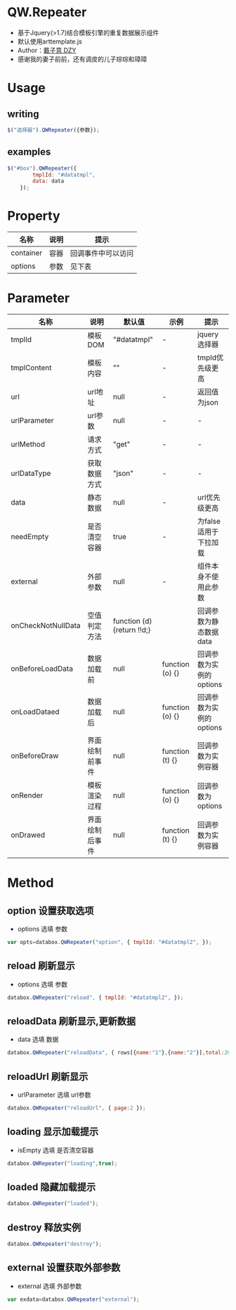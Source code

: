 # QW.Repeater
* 基于Jquery(>1.7)结合模板引擎的重复数据展示组件
* 默认使用arttemplate.js
* Author：[戴子意 DZY](http://www.daiziyi.com/)
* 感谢我的妻子前前，还有调皮的儿子琮琮和璋璋

# Usage
## writing
```javascript
$("选择器").QWRepeater({参数});
```
## examples
```javascript
$("#box").QWRepeater({
        tmplId: "#datatmpl",
        data: data
    });
```
	
# Property
| 名称 | 说明  | 提示 |
| ------------ | ------------ | ------------ |
| container| 容器 | 回调事件中可以访问 |
| options| 参数 | 见下表 |

# Parameter
| 名称 | 说明  | 默认值  | 示例  | 提示 |
| ------------ | ------------ | ------------ | ------------ | ------------ |
| tmplId| 模板DOM | "#datatmpl" | - | jquery选择器 |
| tmplContent| 模板内容 | "" | - | tmpId优先级更高 |
| url| url地址 | null | - | 返回值为json |
| urlParameter| url参数 | null | - | - |
| urlMethod| 请求方式 | "get" | - | - |
| urlDataType| 获取数据方式 | "json" | - | - |
| data| 静态数据 | null | - | url优先级更高 | 
| needEmpty| 是否清空容器 | true | - | 为false适用于下拉加载 |
| external| 外部参数 | null | - | 组件本身不使用此参数 |
| onCheckNotNullData| 空值判定方法 | function (d) {return !!d;} |  | 回调参数为静态数据data |
| onBeforeLoadData| 数据加载前 | null | function (o) {} | 回调参数为实例的options |
| onLoadDataed| 数据加载后 | null | function (o) {} | 回调参数为实例的options |
| onBeforeDraw| 界面绘制前事件 | null | function (t) {} | 回调参数为实例容器 |
| onRender| 模板渲染过程 | null | function (o) {} | 回调参数为options |
| onDrawed| 界面绘制后事件 | null | function (t) {}  | 回调参数为实例容器 |

# Method
## option 设置获取选项
* options 选填 参数
```javascript
var opts=databox.QWRepeater("option", { tmplId: "#datatmpl2", });
```
## reload 刷新显示
* options 选填 参数
```javascript
databox.QWRepeater("reload", { tmplId: "#datatmpl2", });
```
## reloadData 刷新显示,更新数据
* data 选填 数据
```javascript
databox.QWRepeater("reloadData", { rows[{name:"1"},{name:"2"}],total:20});
```
## reloadUrl 刷新显示
* urlParameter 选填 url参数
```javascript
databox.QWRepeater("reloadUrl", { page:2 });
```
## loading 显示加载提示
* isEmpty 选填 是否清空容器
```javascript
databox.QWRepeater("loading",true);
```
## loaded 隐藏加载提示
```javascript
databox.QWRepeater("loaded");
```
## destroy 释放实例
```javascript
databox.QWRepeater("destroy");
```
## external 设置获取外部参数
* external 选填 外部参数
```javascript
var exdata=databox.QWRepeater("external");
```
